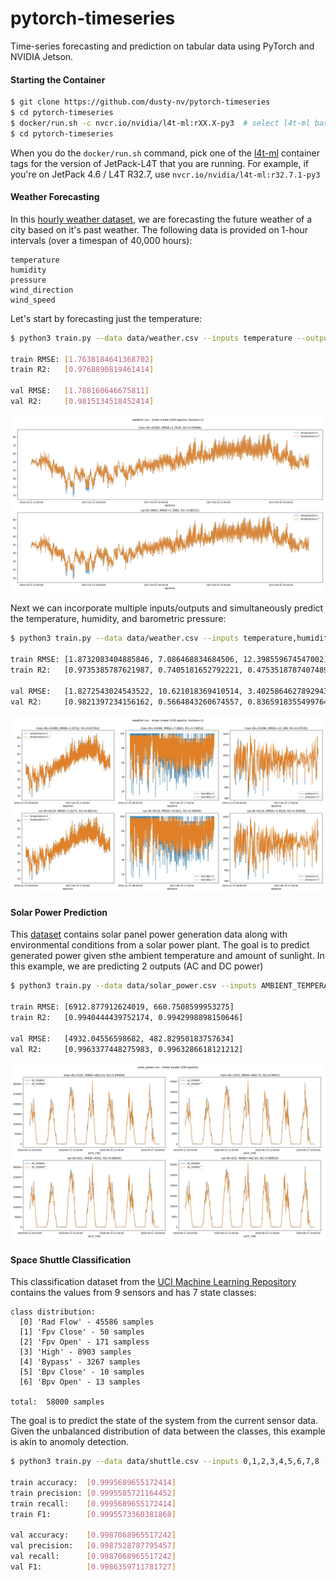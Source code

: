 # pytorch-timeseries

Time-series forecasting and prediction on tabular data using PyTorch and NVIDIA Jetson.

#### Starting the Container

``` bash
$ git clone https://github.com/dusty-nv/pytorch-timeseries
$ cd pytorch-timeseries
$ docker/run.sh -c nvcr.io/nvidia/l4t-ml:rXX.X-py3  # select l4t-ml based on your JetPack-L4T version
$ cd pytorch-timeseries
```

When you do the `docker/run.sh` command, pick one of the [l4t-ml](https://catalog.ngc.nvidia.com/orgs/nvidia/containers/l4t-ml) container tags for the version of JetPack-L4T that you are running.  For example, if you're on JetPack 4.6 / L4T R32.7, use `nvcr.io/nvidia/l4t-ml:r32.7.1-py3`

#### Weather Forecasting

In this [hourly weather dataset](https://www.kaggle.com/selfishgene/historical-hourly-weather-data), we are forecasting the future weather of a city based on it's past weather.  The following data is provided on 1-hour intervals (over a timespan of 40,000 hours):

```
temperature
humidity
pressure
wind_direction
wind_speed
```

Let's start by forecasting just the temperature:

``` bash
$ python3 train.py --data data/weather.csv --inputs temperature --outputs temperature --horizon 1

train RMSE: [1.7638184641368702]
train R2:   [0.9768890819461414]

val RMSE:   [1.788160646675811]
val R2:     [0.9815134518452414]
```

![Weather Forecasting](data/weather_temperature.jpg)

Next we can incorporate multiple inputs/outputs and simultaneously predict the temperature, humidity, and barometric pressure:

``` bash
$ python3 train.py --data data/weather.csv --inputs temperature,humidity,pressure --outputs temperature,humidity,pressure --horizon 1

train RMSE: [1.8732083404885846, 7.086468834684506, 12.398559674547002]
train R2:   [0.9735385787621987, 0.7405181652792221, 0.4753518787407489]

val RMSE:   [1.8272543024543522, 10.621018369410514, 3.4025864627892943]
val R2:     [0.9821397234156162, 0.5664843260674557, 0.8365918355499764]
```

![Weather Forecasting](data/weather.jpg)

#### Solar Power Prediction

This [dataset](https://www.kaggle.com/anikannal/solar-power-generation-data) contains solar panel power generation data along with environmental conditions from a solar power plant.  The goal is to predict generated power given sthe ambient temperature and amount of sunlight.  In this example, we are predicting 2 outputs (AC and DC power)

``` bash
$ python3 train.py --data data/solar_power.csv --inputs AMBIENT_TEMPERATURE,IRRADIATION --outputs DC_POWER,AC_POWER

train RMSE: [6912.877912624019, 660.7508599953275]
train R2:   [0.9940444439752174, 0.9942998898150646]

val RMSE:   [4932.04556598682, 482.82950183757634]
val R2:     [0.9963377448275983, 0.9963286618121212]
```

![Solar Power Prediction](data/solar_power.jpg)

#### Space Shuttle Classification

This classification dataset from the [UCI Machine Learning Repository](https://archive.ics.uci.edu/ml/datasets/Statlog+%28Shuttle%29) contains the values from 9 sensors and has 7 state classes:

```
class distribution:
  [0] 'Rad Flow' - 45586 samples
  [1] 'Fpv Close' - 50 samples
  [2] 'Fpv Open' - 171 sampless
  [3] 'High' - 8903 samples
  [4] 'Bypass' - 3267 samples
  [5] 'Bpv Close' - 10 samples
  [6] 'Bpv Open' - 13 samples

total:  58000 samples
```

The goal is to predict the state of the system from the current sensor data.  Given the unbalanced distribution of data between the classes, this example is akin to anomoly detection.

``` bash
$ python3 train.py --data data/shuttle.csv --inputs 0,1,2,3,4,5,6,7,8 --outputs class --classification --epochs 100

train accuracy:  [0.9995689655172414]
train precision: [0.9995585721164452]
train recall:    [0.9995689655172414]
train F1:        [0.9995573360381868]

val accuracy:    [0.9987068965517242]
val precision:   [0.9987528787795457]
val recall:      [0.9987068965517242]
val F1:          [0.9986359711781727]
```